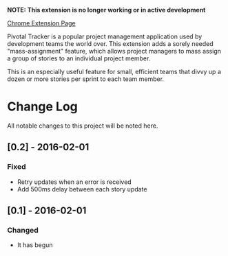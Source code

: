 **NOTE: This extension is no longer working or in active development**

[Chrome Extension Page](https://chrome.google.com/webstore/detail/tracker-keeper/ehgjdijnfokhmdjafcfdmfinkimjgjfj)

Pivotal Tracker is a popular project management application used by development teams the world over. This extension adds a sorely needed "mass-assignment" feature, which allows project managers to mass assign a group of stories to an individual project member.

This is an especially useful feature for small, efficient teams that divvy up a dozen or more stories per sprint to each team member.

# Change Log
All notable changes to this project will be noted here.

## [0.2] - 2016-02-01
### Fixed
- Retry updates when an error is received
- Add 500ms delay between each story update

## [0.1] - 2016-02-01
### Changed
- It has begun
